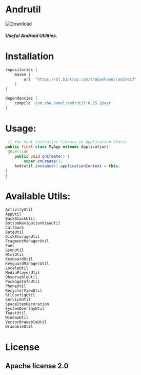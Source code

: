 # Andrutil

[ ![Download](https://api.bintray.com/packages/shabankamel/android/andrutil/images/download.svg) ](https://bintray.com/shabankamel/android/andrutil/_latestVersion)

##### Useful Android Utilities.

# Installation

```gradle
repositories {
    maven {
        url  "https://dl.bintray.com/shabankamel/android" 
    }
}

dependencies {
    compile 'com.sha.kamel:andrutil:0.15.2@aar'
}
```

# Usage:

```java
 // You must initialize library in Application class:
public final class MyApp extends Application{
 @Override
    public void onCreate() {
        super.onCreate();
    Andrutil.instance().applicationContext = this;
}
}
```

# Available Utils:
```
ActivityUtil
AppUtil
BackStackUtil
BottomNavigationViewUtil
Callback
DateUtil
DiskStorageUtil
FragmentManagerUtil
Func
GsonUtil
HtmlUtil
KeyboardUtil
KeyguardManagerUtil
LocaleUtil
MediaPlayerUtil
ObservableUtil
PackageInfoUtil
PhoneUtil
RecyclerViewUtil
RtlConfigUtil
ServiceUtil
SpaceItemDecoration
SystemOverlayUtil
ToastUtil
WindowUtil
VectorDrawableUtil
DrawableUtil
```
# License

## Apache license 2.0
